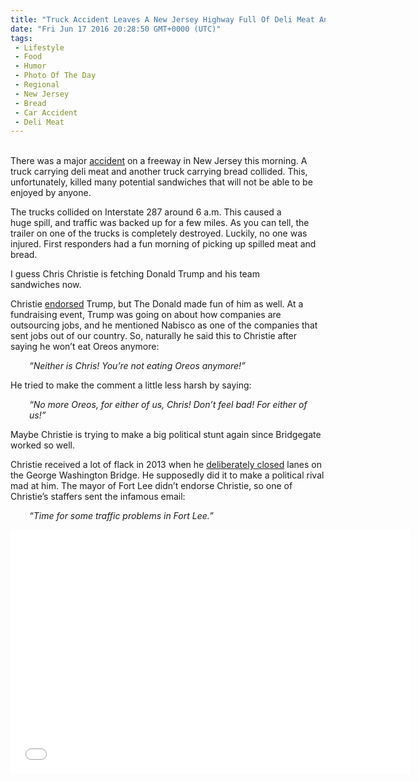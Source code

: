```yaml
---
title: "Truck Accident Leaves A New Jersey Highway Full Of Deli Meat And Bread"
date: "Fri Jun 17 2016 20:28:50 GMT+0000 (UTC)"
tags: 
 - Lifestyle
 - Food
 - Humor
 - Photo Of The Day
 - Regional
 - New Jersey
 - Bread
 - Car Accident
 - Deli Meat
---
```

<p><!--OffDef--></p><p><!--Ads1--><br>
There was a major <a href="http://www.nbcnewyork.com/news/local/Trucks-Carrying-Bread-Deli-Meat-Crash-on-NJ-Highway-Piscataway-383391951.html" onclick="__gaTracker(&apos;send&apos;, &apos;event&apos;, &apos;outbound-article&apos;, &apos;http://www.nbcnewyork.com/news/local/Trucks-Carrying-Bread-Deli-Meat-Crash-on-NJ-Highway-Piscataway-383391951.html&apos;, &apos;accident&apos;);" target="_blank">accident</a> on a freeway in New Jersey this morning. A truck carrying deli meat and another truck carrying bread collided. This, unfortunately, killed many potential sandwiches that will not be able to be enjoyed by anyone.</p><p>The trucks collided on Interstate 287 around 6 a.m. This caused a huge&#xA0;spill, and traffic was backed up for a few miles. As you can tell, the trailer on one of the trucks is completely destroyed. Luckily, no one was injured. First responders had a fun morning of picking up spilled meat and bread.</p><p>I guess Chris Christie is fetching Donald Trump and his team sandwiches&#xA0;now.</p><p>Christie <a href="http://www.liberalamerica.org/2016/05/20/donald-trump-just-humiliated-chris-christie-public-video/" target="_blank">endorsed</a> Trump, but The Donald made fun of him as well.&#xA0;At a fundraising event, Trump was going on about how companies are outsourcing jobs, and he mentioned Nabisco as one of the companies that sent jobs out of our country. So, naturally he said this to Christie after saying he won&#x2019;t eat Oreos anymore:</p><p style="padding-left: 30px;"><em>&#x201C;Neither is Chris! You&#x2019;re not eating Oreos anymore!&#x201D;</em></p><p>He tried to make the comment a little less harsh by saying:</p><p style="padding-left: 30px;"><em>&#x201C;No more Oreos, for either of us, Chris! Don&#x2019;t feel bad! For either of us!&#x201D;</em></p><p>Maybe Christie is trying to make a big political stunt again since Bridgegate worked so well.</p><p><!--Ads2--></p><p>Christie received a lot of flack in 2013 when he <a href="http://www.liberalamerica.org/2015/05/01/in-chris-christie-news-crony-pleads-guilty-in-bridgegate-scandal/" target="_blank">deliberately closed</a> lanes on the George Washington Bridge. He supposedly did it to make a political rival mad at him. The mayor of Fort Lee didn&#x2019;t endorse Christie, so one of Christie&#x2019;s staffers sent the infamous email:</p><p style="padding-left: 30px;"><em>&#x201C;Time for some traffic problems in Fort Lee.&#x201D; </em></p><p><span class="embed-youtube" style="text-align:center; display: block;"><iframe class="youtube-player" type="text/html" width="640" height="390" src="//www.youtube.com/embed/ZU_V7I5JYG0?version=3&amp;rel=1&amp;fs=1&amp;autohide=2&amp;showsearch=0&amp;showinfo=1&amp;iv_load_policy=1&amp;wmode=transparent" allowfullscreen="true" style="border:0;"></iframe></span></p>